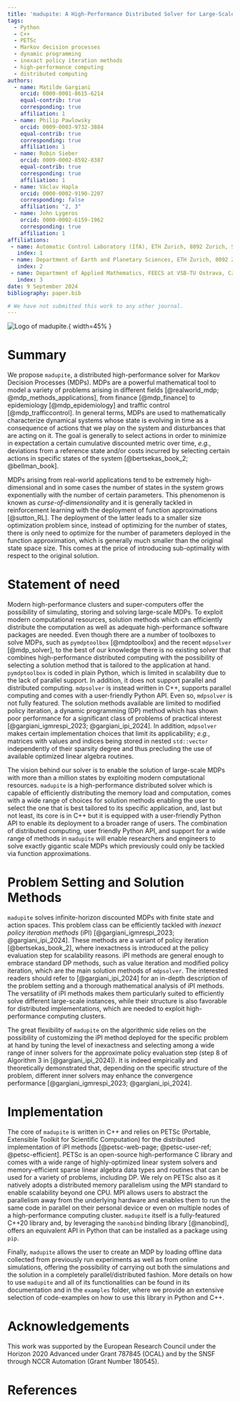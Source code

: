 ```yaml
---
title: 'madupite: A High-Performance Distributed Solver for Large-Scale Markov Decision Processes'
tags:
  - Python
  - C++
  - PETSc
  - Markov decision processes
  - dynamic programming
  - inexact policy iteration methods
  - high-performance computing
  - distributed computing
authors:
  - name: Matilde Gargiani
    orcid: 0000-0001-8615-6214
    equal-contrib: true
    corresponding: true 
    affiliation: 1
  - name: Philip Pawlowsky
    orcid: 0009-0003-9732-3884
    equal-contrib: true 
    corresponding: true
    affiliation: 1
  - name: Robin Sieber
    orcid: 0009-0002-8592-8387
    equal-contrib: true
    corresponding: true
    affiliation: 1
  - name: Václav Hapla
    orcid: 0000-0002-9190-2207
    corresponding: false
    affiliation: "2, 3"
  - name: John Lygeros
    orcid: 0000-0002-6159-1962
    corresponding: true
    affiliation: 1
affiliations:
 - name: Automatic Control Laboratory (IfA), ETH Zurich, 8092 Zurich, Switzerland 
   index: 1
 - name: Department of Earth and Planetary Sciences, ETH Zurich, 8092 Zurich, Switzerland 
   index: 2
 - name: Department of Applied Mathematics, FEECS at VSB-TU Ostrava, Czechia 
   index: 3
date: 9 September 2024
bibliography: paper.bib

# We have not submitted this work to any other journal.
---
```


![Logo of ``madupite``.](madupite_logo.png){ width=45% }

# Summary

We propose `madupite`, a distributed high-performance solver for Markov Decision Processes (MDPs).
MDPs are a powerful mathematical tool to model a variety of problems arising in different fields [@realworld_mdp; @mdp_methods_applications], from finance [@mdp_finance] to epidemiology [@mdp_epidemiology] and traffic control [@mdp_trafficcontrol]. In general terms, MDPs are used to mathematically characterize dynamical systems whose state is evolving in time as a consequence of actions that we play on the system and disturbances that are acting on it. The goal is generally to select actions in order to minimize in expectation a certain cumulative discounted metric over time, *e.g.*, deviations from a reference state and/or costs incurred by selecting certain actions in specific states of the system [@bertsekas_book_2; @bellman_book]. 

MDPs arising from real-world applications tend to be extremely high-dimensional and in some cases the number of states in the system grows exponentially with the number of certain parameters. This phenomenon is known as *curse-of-dimensionality*  and it is generally tackled in reinforcement learning with the deployment of function approximations [@sutton_RL]. The deployment of the latter leads to a smaller size optimization problem since, instead of optimizing for the number of states, there is only need to optimize for the number of parameters deployed in the function approximation, which is generally much smaller than the original state space size. This comes at the price of introducing sub-optimality with respect to the original solution. 

# Statement of need

Modern high-performance clusters and super-computers offer the possibility of simulating, storing and solving large-scale MDPs. To exploit modern computational resources, solution methods which can efficiently distribute the computation as well as adequate high-performance software packages are needed. Even though there are a number of toolboxes to solve MDPs, such as `pymdptoolbox` [@mdptoolbox] and the recent `mdpsolver` [@mdp_solver], to the best of our knowledge there is no existing solver that combines high-performance distributed computing with the possibility of selecting a solution method that is tailored to the application at hand. `pymdptoolbox` is coded in plain Python, which is limited in scalability due to the lack of parallel support. In addition, it does not support parallel and distributed computing. `mdpsolver` is instead written in C++, supports parallel computing and comes with a user-friendly Python API. Even so, `mdpsolver` is not fully featured. The solution methods available are limited to modified policy iteration, a dynamic programming (DP) method which has shown poor performance for a significant class of problems of practical interest [@gargiani_igmrespi_2023; @gargiani_ipi_2024]. In addition, `mdpsolver` makes certain implementation choices that limit its applicability; *e.g.*, matrices with values and indices being stored in nested `std::vector` independently of their sparsity degree and thus precluding the use of available optimized linear algebra routines.

The vision behind our solver is to enable the solution of large-scale MDPs with more than a million states by exploiting modern computational resources. `madupite` is a high-performance distributed solver which is capable of efficiently distributing the memory load and computation, comes with a wide range of choices for solution methods enabling the user to select the one that is best tailored to its specific application, and, last but not least, its core is in C++ but it is equipped with a user-friendly Python API to enable its deployment to a broader range of users. 
The combination of distributed computing, user friendly Python API, and support for a wide range of methods in `madupite` will enable researchers and engineers to solve exactly gigantic scale MDPs which previously could only be tackled via function approximations.

# Problem Setting and Solution Methods

`madupite` solves infinite-horizon discounted MDPs with finite state and action spaces. This problem class can be efficiently tackled with *inexact policy iteration methods* (iPI) [@gargiani_igmrespi_2023; @gargiani_ipi_2024]. These methods are a variant of policy iteration [@bertsekas_book_2], where inexactness is introduced at the policy evaluation step for scalability reasons. iPI methods are general enough to embrace standard DP methods, such as value iteration and modified policy iteration, which are the main solution methods of `mdpsolver`. The interested readers should refer to [@gargiani_ipi_2024] for an in-depth description of the problem setting and a thorough mathematical analysis of iPI methods. The versatility of iPI methods makes them particularly suited to efficiently solve different large-scale instances, while their structure is also favorable for distributed implementations, which are needed to exploit high-performance computing clusters.

The great flexibility of `madupite` on the algorithmic side relies on the possibility of customizing the iPI method deployed for the specific problem at hand by tuning the level of inexactness and selecting among a wide range of inner solvers for the approximate policy evaluation step (step 8 of Algorithm 3 in [@gargiani_ipi_2024]). It is indeed empirically and theoretically demonstrated that, depending on the specific structure of the problem, different inner solvers may enhance the convergence performance [@gargiani_igmrespi_2023; @gargiani_ipi_2024].   

# Implementation 

The core of `madupite` is written in C++ and relies on PETSc (Portable, Extensible Toolkit for Scientific Computation) for the distributed implementation of iPI methods [@petsc-web-page; @petsc-user-ref; @petsc-efficient]. PETSc is an open-source high-performance C library and comes with a wide range of highly-optimized linear system solvers and memory-efficient sparse linear algebra data types and routines that can be used for a variety of problems, including DP. We rely on PETSc also as it natively adopts a distributed memory parallelism using the MPI standard to enable scalability beyond one CPU. MPI allows users to abstract the parallelism away from the underlying hardware and enables them to run the same code in parallel on their personal device or even on multiple nodes of a high-performance computing cluster. `madupite` itself is a fully-featured C++20 library and, by leveraging the `nanobind` binding library [@nanobind], offers an equivalent API in Python that can be installed as a package using `pip`.

Finally, ``madupite`` allows the user to create an MDP by loading offline data collected from previously run experiments as well as from online simulations, offering the possibility of carrying out both the simulations and the solution in a completely parallel/distributed fashion. More details on how to use ``madupite`` and all of its functionalities can be found in its documentation and in the ``examples`` folder, where we provide an extensive selection of code-examples on how to use this library in Python and C++.

# Acknowledgements

This work was supported by the European Research Council under the Horizon 2020 Advanced under Grant 787845 (OCAL) and by the SNSF through NCCR Automation (Grant Number 180545).

# References
